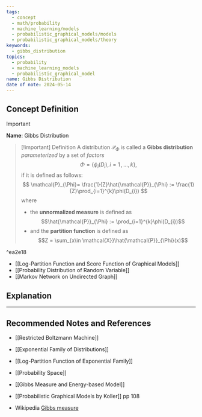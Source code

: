 ```yaml
---
tags:
  - concept
  - math/probability
  - machine_learning/models
  - probabilistic_graphical_models/models
  - probabilistic_graphical_models/theory
keywords:
  - gibbs_distribution
topics:
  - probability
  - machine_learning_models
  - probabilistic_graphical_model
name: Gibbs Distribution
date of note: 2024-05-14
---
```


## Concept Definition

>[!important]
>**Name**: Gibbs Distribution

>[!important] Definition
>A distribution $\mathcal{P}_{\Phi}$ is called a **Gibbs distribution** *parameterized* by a set of *factors* $$\Phi = \left\{ \phi_{i}(D_{i}),\, i=1\,{,}\ldots{,}\,k \right\},$$ if it is defined as follows:
>$$
>\mathcal{P}_{\Phi}= \frac{1}{Z}\hat{\mathcal{P}}_{\Phi} := \frac{1}{Z}\prod_{i=1}^{k}\phi(D_{i})
>$$ 
>where
>- the **unnormalized measure** is defined as $$\hat{\mathcal{P}}_{\Phi} := \prod_{i=1}^{k}\phi(D_{i})$$
>- and the **partition function** is defined as $$Z = \sum_{x\in \mathcal{X}}\hat{\mathcal{P}}_{\Phi}(x)$$

^ea2e18

- [[Log-Partition Function and Score Function of Graphical Models]]
- [[Probability Distribution of Random Variable]]
- [[Markov Network on Undirected Graph]]


## Explanation



-----------
##  Recommended Notes and References



- [[Restricted Boltzmann Machine]]
- [[Exponential Family of Distributions]]
- [[Log-Partition Function of Exponential Family]]
- [[Probability Space]]


- [[Gibbs Measure and Energy-based Model]]
- [[Probabilistic Graphical Models by Koller]] pp 108

- Wikipedia [Gibbs measure](https://en.wikipedia.org/wiki/Gibbs_measure)
